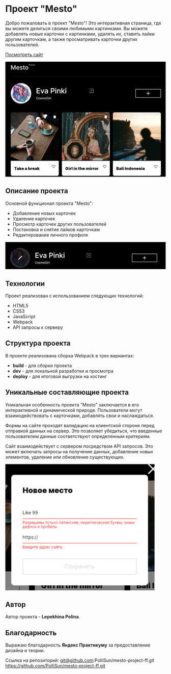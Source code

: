 # Проект "Mesto"

Добро пожаловать в проект "Mesto"! Это интерактивная страница, где вы можете делиться своими любимыми картинками. Вы можете добавлять новые карточки с картинками, удалять их, ставить лайки другим карточкам, а также просматривать карточки других пользователей.

[Посмотреть сайт](https://pollisun.github.io/mesto-project-ff/)

![Основной контент](screenshot_maincontent.png)


## Описание проекта

Основной функционал проекта "Mesto":

- Добавление новых карточек 
- Удаление карточек
- Просмотр карточек других пользователей
- Постановка и снятие лайков карточкам
- Редактирование личного профиля

![Шапка сайта](screenshot_siteheader.png)

## Технологии

Проект реализован с использованием следующих технологий:

- HTML5
- CSS3
- JavaScript 
- Webpack
- API запросы к серверу

## Структура проекта

В проекте реализована сборка Webpack в трех вариантах:

- **build** - для сборки проекта
- **dev** - для локальной разработки и просмотра
- **deploy** - для итоговой выгрузки на хостинг

## Уникальные составляющие проекта
Уникальная особенность проекта "Mesto" заключается в его интерактивной и динамической природе. Пользователи могут взаимодействовать с карточками, добавлять свои и наслаждаться.

Формы на сайте проходят валидацию на клиентской стороне перед отправкой данных на сервер. Это позволяет убедиться, что введенные пользователем данные соответствуют определенным критериям.

Сайт взаимодействует с сервером посредством API запросов. Это может включать запросы на получение данных, добавление новых элементов, удаление или обновление существующих.

![Окно валидации](screenshot_validation.png)

## Автор

Автор проекта - **Lepekhina Polina**.

## Благодарность

Выражаю благодарность **Яндекс Практикуму** за предоставление дизайна и теории.

Ссылка на репозиторий:
git@github.com:PolliSun/mesto-project-ff.git
https://github.com/PolliSun/mesto-project-ff.git
